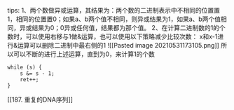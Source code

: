 tips:
1、两个数做异或运算，其结果为：两个数的二进制表示中不相同的位置置1，相同的位置置0；如果a、b两个值不相同，则异或结果为1，如果a、b两个值相同，异或结果为0；0异或任何值，结果都为那个值。
2、在计算二进制数的1的个数时，可以使用右移与1做&运算，也可以使用以下策略减少比较次数：
x和x-1进行&运算可以删除二进制中最右侧的1
![[Pasted image 20210531173105.png]]
所以可以不断的进行上述运算，直到为0，来计算1的个数
```
while (s) {
	s &= s - 1;
	ret++;
}
```

[[187. 重复的DNA序列]]